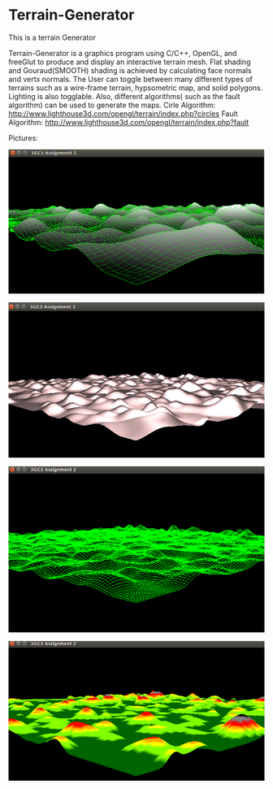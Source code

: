 # Terrain-Generator
This is a terrain Generator

Terrain-Generator is a graphics program using C/C++, OpenGL, and freeGlut to produce and  display  an  interactive  terrain mesh. Flat shading and Gouraud(SMOOTH) shading is achieved by calculating face normals and vertx normals. The User can toggle between many different types of terrains such as a wire-frame terrain, hypsometric map, and solid polygons. Lighting is also togglable. Also, different algorithms( such as the fault algorithm) can be used to generate the maps. 
Cirle Algorithm: http://www.lighthouse3d.com/opengl/terrain/index.php?circles
Fault Algorithm: http://www.lighthouse3d.com/opengl/terrain/index.php?fault


Pictures: 

![Alt text](/terrain1.png?raw=true "Terrain 1") 

![Alt text](/terrain2.png?raw=true "Terrain 2") 

![Alt text](/terrain3.png?raw=true "Terrain 3") 

![Alt text](/terrain4.png?raw=true "Terrain 4") 
